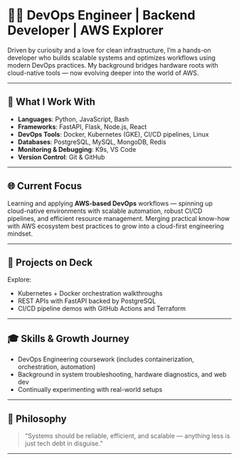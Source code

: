 # 👨‍💻 DevOps Engineer | Backend Developer | AWS Explorer

Driven by curiosity and a love for clean infrastructure, I’m a hands-on developer who builds scalable systems and optimizes workflows using modern DevOps practices. My background bridges hardware roots with cloud-native tools — now evolving deeper into the world of AWS.

---

## 🚀 What I Work With

- **Languages**: Python, JavaScript, Bash
- **Frameworks**: FastAPI, Flask, Node.js, React
- **DevOps Tools**: Docker, Kubernetes (GKE), CI/CD pipelines, Linux
- **Databases**: PostgreSQL, MySQL, MongoDB, Redis
- **Monitoring & Debugging**: K9s, VS Code
- **Version Control**: Git & GitHub

---

## 🌐 Current Focus

Learning and applying **AWS-based DevOps** workflows — spinning up cloud-native environments with scalable automation, robust CI/CD pipelines, and efficient resource management. Merging practical know-how with AWS ecosystem best practices to grow into a cloud-first engineering mindset.

---

## 📌 Projects on Deck

Explore:
- Kubernetes + Docker orchestration walkthroughs
- REST APIs with FastAPI backed by PostgreSQL
- CI/CD pipeline demos with GitHub Actions and Terraform

---

## 🎓 Skills & Growth Journey

- DevOps Engineering coursework (includes containerization, orchestration, automation)
- Background in system troubleshooting, hardware diagnostics, and web dev
- Continually experimenting with real-world setups

---

## 🧠 Philosophy

> “Systems should be reliable, efficient, and scalable — anything less is just tech debt in disguise.”

---


